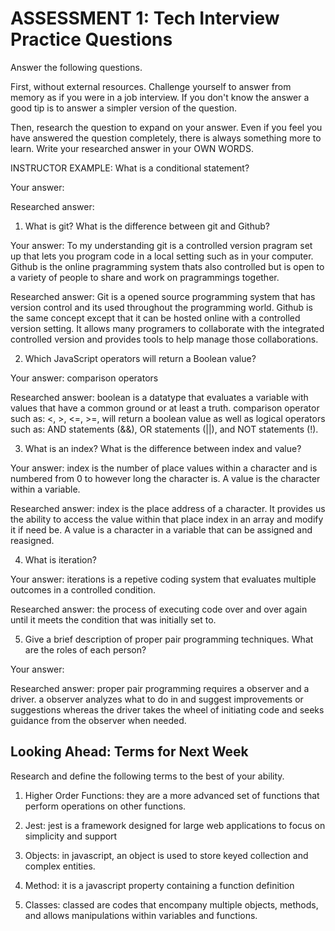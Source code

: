 # ASSESSMENT 1: Tech Interview Practice Questions

Answer the following questions.

First, without external resources. Challenge yourself to answer from memory as if you were in a job interview. If you don't know the answer a good tip is to answer a simpler version of the question.

Then, research the question to expand on your answer. Even if you feel you have answered the question completely, there is always something more to learn. Write your researched answer in your OWN WORDS.

INSTRUCTOR EXAMPLE: What is a conditional statement?

Your answer:

Researched answer:

1. What is git? What is the difference between git and Github?

Your answer: To my understanding git is a controlled version pragram set up that lets you program code in a local setting such as in your computer. Github is the online pragramming system thats also controlled but is open to a variety of people to share and work on pragrammings together.

Researched answer: Git is a opened source programming system that has version control and its used throughout the programming world. Github is the same concept except that it can be hosted online with a controlled version setting. It allows many programers to collaborate with the integrated controlled version and provides tools to help manage those collaborations.

2. Which JavaScript operators will return a Boolean value?

Your answer: comparison operators 

Researched answer: boolean is a datatype that evaluates a variable with values that have a common ground or at least a truth. comparison operator such as: <, >, <=, >=, will return a boolean value as well as logical operators such as: AND statements (&&), OR statements (||), and NOT statements (!). 

3. What is an index? What is the difference between index and value?

Your answer: index is the number of place values within a character and is numbered from 0 to however long the character is. A value is the character within a variable.

Researched answer: index is the place address of a character. It provides us the ability to access the value within that place index in an array and modify it if need be. A value is a character in a variable that can be assigned and reasigned.

4. What is iteration?

Your answer: iterations is a repetive coding system that evaluates multiple outcomes in a controlled condition.

Researched answer: the process of executing code over and over again until it meets the condition that was initially set to.

5. Give a brief description of proper pair programming techniques. What are the roles of each person?

Your answer: 

Researched answer: proper pair programming requires a observer and a driver. a observer analyzes what to do in and suggest improvements or suggestions whereas the driver takes the wheel of initiating code and seeks guidance from the observer when needed.

## Looking Ahead: Terms for Next Week

Research and define the following terms to the best of your ability.

1. Higher Order Functions: they are a more advanced set of functions that perform operations on other functions.

2. Jest: jest is a framework designed for large web applications to focus on simplicity and support

3. Objects: in javascript, an object is used to store keyed collection and complex entities.

4. Method: it is a javascript property containing a function definition

5. Classes: classed are codes that encompany multiple objects, methods, and allows manipulations within variables and functions.
